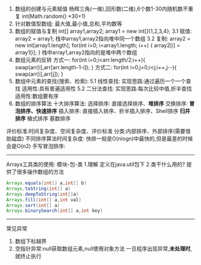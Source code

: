 1. 数组的创建与元素赋值
   杨辉三角(一维),回形数(二维),6个数1-30内随机数不重复
   int(Math.random() *30+1)
2. 针对数值型数组:
   最大值,最小值,总和,平均数等
3. 数组的赋值与复制
   int[] array1,array2;
   array1 = new int[]{1,2,3,4};
3.1 赋值:
   array2 = array1;
   栈中array1,array2指向堆中同一个数组
3.2 复制:
   array2 = new int[array1.length];
   for(int i=0; i<array1.length; i++) {
        array2[i] = array1[i];
   }
   栈中array1,array2指向的是堆中两个数组
4. 数组元素的反转
   方式一:
   for(int i=0;i<arr.length/2;i++){
    swap(arr[i],arr[arr.length-1-i]);
   }
   方式二:
   for(int i=0,j=0;i<j;i++,j--){
    swap(arr[i],arr[j]);
   }
5. 数组中元素的查找(搜索、检索):
5.1 线性查找:
实现思路:通过遍历一个一个查找
适用性:具有普遍适用性
5.2 二分法查找:
实现思路:每次比较中值,折半查找
适用性:数组要有序
6. 数组的排序算法
十大排序算法:
选择排序:
    直接选择排序、**堆排序**
交换排序:
    **冒泡排序、快速排序**
插入排序:
    直接插入排序、折半插入排序、Shell排序
**归并排序**
桶式排序
基数排序

评价标准:时间复杂度、空间复杂度、评价标准
分类:内部排序、外部排序(需要借助磁盘)
不同排序算法时间复杂度:
快排一般是O(nlogn)中最快的,但是最差的时候会是O(n2)
手写冒泡排序:

--------------------------------------------------------

Arrays工具类的使用:
模块-包-类
1.理解
定义在java.util包下
2.类干什么用的?
提供了很多操作数组的方法
```java
Arrays.equals(int[] a,int[] b)
Arrays.toString(int[] a)
Arrays.deepToString(int[]a)
Arrays.fill(int[] a,int val)
Arrays.sort(int[] a)
Arrays.binarySearch(int[] a,int key)
```

--------------------------------------------------------
常见异常
1. 数组下标越界
2. 空指针异常:null获取数组元素,null使用对象方法
一旦程序出现异常,**未处理时**,就终止执行